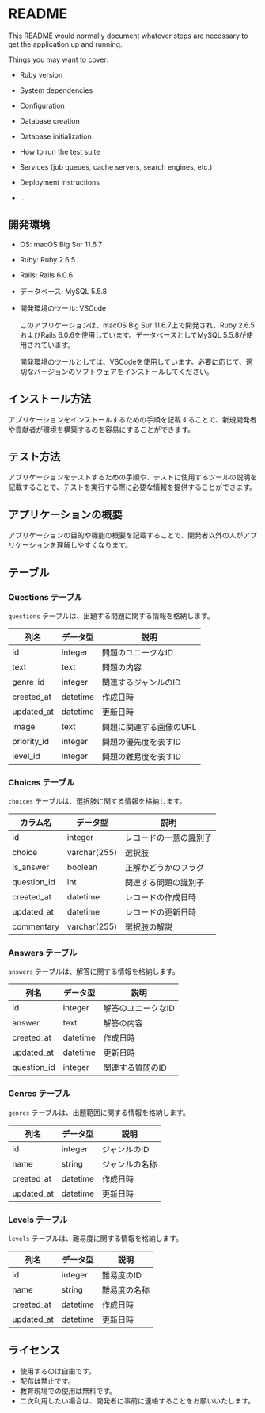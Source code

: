 # README

This README would normally document whatever steps are necessary to get the
application up and running.

Things you may want to cover:

* Ruby version

* System dependencies

* Configuration

* Database creation

* Database initialization

* How to run the test suite

* Services (job queues, cache servers, search engines, etc.)

* Deployment instructions

* ...

## 開発環境
- OS: macOS Big Sur 11.6.7
- Ruby: Ruby 2.6.5
- Rails: Rails 6.0.6
- データベース: MySQL 5.5.8
- 開発環境のツール: VSCode

  このアプリケーションは、macOS Big Sur 11.6.7上で開発され、Ruby 2.6.5およびRails 6.0.6を使用しています。データベースとしてMySQL 5.5.8が使用されています。

  開発環境のツールとしては、VSCodeを使用しています。必要に応じて、適切なバージョンのソフトウェアをインストールしてください。

## インストール方法
 アプリケーションをインストールするための手順を記載することで、新規開発者や貢献者が環境を構築するのを容易にすることができます。
## テスト方法
 アプリケーションをテストするための手順や、テストに使用するツールの説明を記載することで、テストを実行する際に必要な情報を提供することができます。
## アプリケーションの概要
 アプリケーションの目的や機能の概要を記載することで、開発者以外の人がアプリケーションを理解しやすくなります。

## テーブル

### Questions テーブル

`questions` テーブルは、出題する問題に関する情報を格納します。

| 列名          | データ型    | 説明                         |
| ------------- | --------- | --------------------------- |
| id            | integer   | 問題のユニークなID           |
| text          | text      | 問題の内容                   |
| genre_id      | integer   | 関連するジャンルのID         |
| created_at    | datetime  | 作成日時                     |
| updated_at    | datetime  | 更新日時                     |
| image         | text      | 問題に関連する画像のURL        |
| priority_id   | integer   | 問題の優先度を表すID         |
| level_id      | integer   | 問題の難易度を表すID         |

### Choices テーブル

`choices` テーブルは、選択肢に関する情報を格納します。

| カラム名     | データ型       | 説明                 |
| ----------- | ------------ | -------------------- |
| id          | integer      | レコードの一意の識別子 |
| choice      | varchar(255) | 選択肢               |
| is_answer   | boolean      | 正解かどうかのフラグ  |
| question_id | int          | 関連する問題の識別子 |
| created_at  | datetime     | レコードの作成日時   |
| updated_at  | datetime     | レコードの更新日時   |
| commentary  | varchar(255) | 選択肢の解説        |

### Answers テーブル

`answers` テーブルは、解答に関する情報を格納します。


| 列名       | データ型    | 説明                |
| ---------- | --------- | ------------------ |
| id         | integer   | 解答のユニークなID  |
| answer     | text      | 解答の内容          |
| created_at | datetime  | 作成日時            |
| updated_at | datetime  | 更新日時            |
| question_id| integer   | 関連する質問のID    |

### Genres テーブル

`genres` テーブルは、出題範囲に関する情報を格納します。

| 列名       | データ型 | 説明               |
| ---------- | -------- | ----------------- |
| id         | integer  | ジャンルのID       |
| name       | string   | ジャンルの名称     |
| created_at | datetime | 作成日時           |
| updated_at | datetime | 更新日時           |


### Levels テーブル

`levels` テーブルは、難易度に関する情報を格納します。

| 列名       | データ型 | 説明               |
| ---------- | -------- | ----------------- |
| id         | integer  | 難易度のID         |
| name       | string   | 難易度の名称       |
| created_at | datetime | 作成日時           |
| updated_at | datetime | 更新日時           |


## ライセンス

- 使用するのは自由です。
- 配布は禁止です。
- 教育現場での使用は無料です。
- 二次利用したい場合は、開発者に事前に連絡することをお願いいたします。
